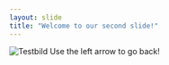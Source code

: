 ```yaml
---
layout: slide
title: "Welcome to our second slide!"
---
```

![Testbild](https://de.wikipedia.org/wiki/Testbild#/media/File:FuBK_testcard_vectorized.svg)
Use the left arrow to go back!
